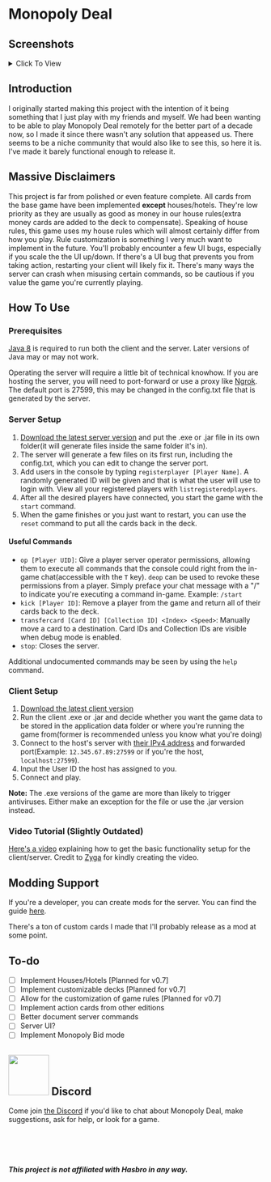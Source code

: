 # Monopoly Deal

## Screenshots

<details>
  <summary>Click To View</summary>
  <img src="https://i.imgur.com/wFofRPc.gif">
  <img src="https://i.imgur.com/WTkj40P.gif">
  <img src="https://i.imgur.com/5zGVma4.gif">
  <img src="https://i.imgur.com/lgUowtD.png">
  <img src="https://i.imgur.com/PvUhhll.gif">
  <img src="https://i.imgur.com/5xLT48Z.gif">
</details>

## Introduction

I originally started making this project with the intention of it being something that I just play with my friends and myself. We had been wanting to be able to play Monopoly Deal remotely for the better part of a decade now, so I made it since there wasn't any solution that appeased us. There seems to be a niche community that would also like to see this, so here it is. I've made it barely functional enough to release it.

## Massive Disclaimers

This project is far from polished or even feature complete. All cards from the base game have been implemented **except** houses/hotels. They're low priority as they are usually as good as money in our house rules(extra money cards are added to the deck to compensate). Speaking of house rules, this game uses my house rules which will almost certainly differ from how you play. Rule customization is something I very much want to implement in the future. You'll probably encounter a few UI bugs, especially if you scale the the UI up/down. If there's a UI bug that prevents you from taking action, restarting your client will likely fix it. There's many ways the server can crash when misusing certain commands, so be cautious if you value the game you're currently playing.

## How To Use

### Prerequisites

[Java 8](https://java.com/en/download/) is required to run both the client and the server. Later versions of Java may or may not work.

Operating the server will require a little bit of technical knowhow. If you are hosting the server, you will need to port-forward or use a proxy like [Ngrok](https://ngrok.com/). The default port is 27599, this may be changed in the config.txt file that is generated by the server.

### Server Setup

1. [Download the latest server version](https://github.com/OldManAlpha/Monopoly-Deal/releases) and put the .exe or .jar file in its own folder(it will generate files inside the same folder it's in).
2. The server will generate a few files on its first run, including the config.txt, which you can edit to change the server port.
3. Add users in the console by typing `registerplayer [Player Name]`. A randomly generated ID will be given and that is what the user will use to login with. View all your registered players with `listregisteredplayers`.
4. After all the desired players have connected, you start the game with the `start` command.
5. When the game finishes or you just want to restart, you can use the `reset` command to put all the cards back in the deck.

#### Useful Commands

- `op [Player UID]`: Give a player server operator permissions, allowing them to execute all commands that the console could right from the in-game chat(accessible with the `T` key). `deop` can be used to revoke these permissions from a player. Simply preface your chat message with a "/" to indicate you're executing a command in-game. Example: `/start`
- `kick [Player ID]`: Remove a player from the game and return all of their cards back to the deck.
- `transfercard [Card ID] [Collection ID] <Index> <Speed>`: Manually move a card to a destination. Card IDs and Collection IDs are visible when debug mode is enabled.
- `stop`: Closes the server.

Additional undocumented commands may be seen by using the `help` command.

### Client Setup

1. [Download the latest client version](https://github.com/OldManAlpha/Monopoly-Deal/releases)
2. Run the client .exe or .jar and decide whether you want the game data to be stored in the application data folder or where you're running the game from(former is recommended unless you know what you're doing)
3. Connect to the host's server with [their IPv4 address](https://whatismyipaddress.com/) and forwarded port(Example: `12.345.67.89:27599` or if you're the host, `localhost:27599`).
4. Input the User ID the host has assigned to you.
5. Connect and play.

**Note:** The .exe versions of the game are more than likely to trigger antiviruses. Either make an exception for the file or use the .jar version instead.

### Video Tutorial (Slightly Outdated)

[Here's a video](https://www.youtube.com/watch?v=GaBYbJwyJLY) explaining how to get the basic functionality setup for the client/server. Credit to [Zyga](https://www.youtube.com/channel/UCYMOaG7Eqq1jr1-i8m48fMw) for kindly creating the video.

## Modding Support

If you're a developer, you can create mods for the server. You can find the guide [here](https://github.com/OldManAlpha/Monopoly-Deal/wiki/Modding-Guide).

There's a ton of custom cards I made that I'll probably release as a mod at some point.

## To-do

- [ ] Implement Houses/Hotels [Planned for v0.7]
- [ ] Implement customizable decks [Planned for v0.7]
- [ ] Allow for the customization of game rules [Planned for v0.7]
- [ ] Implement action cards from other editions
- [ ] Better document server commands
- [ ] Server UI?
- [ ] Implement Monopoly Bid mode

## <img src="https://discord.com/assets/2c21aeda16de354ba5334551a883b481.png" width="80" height="80"> Discord

Come join [the Discord](https://discord.gg/9dKvSguVM4) if you'd like to chat about Monopoly Deal, make suggestions, ask for help, or look for a game.

<br><br><br><br>***This project is not affiliated with Hasbro in any way.***
